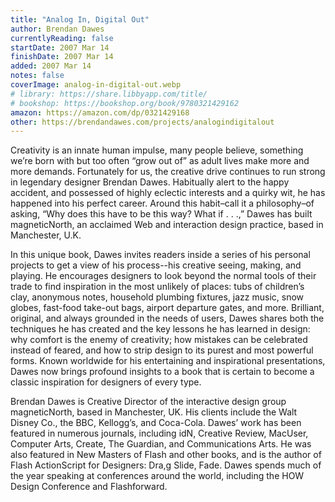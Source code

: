 ```yaml
---
title: "Analog In, Digital Out"
author: Brendan Dawes
currentlyReading: false
startDate: 2007 Mar 14
finishDate: 2007 Mar 14
added: 2007 Mar 14
notes: false
coverImage: analog-in-digital-out.webp
# library: https://share.libbyapp.com/title/
# bookshop: https://bookshop.org/book/9780321429162
amazon: https://amazon.com/dp/0321429168
other: https://brendandawes.com/projects/analogindigitalout 
---
```


Creativity is an innate human impulse, many people believe, something we’re born with but too often “grow out of” as adult lives make more and more demands. Fortunately for us, the creative drive continues to run strong in legendary designer Brendan Dawes. Habitually alert to the happy accident, and possessed of highly eclectic interests and a quirky wit, he has happened into his perfect career. Around this habit–call it a philosophy–of asking, “Why does this have to be this way? What if . . .,” Dawes has built magneticNorth, an acclaimed Web and interaction design practice, based in Manchester, U.K.  

In this unique book, Dawes invites readers inside a series of his personal projects to get a view of his process--his creative seeing, making, and playing. He encourages designers to look beyond the normal tools of their trade to find inspiration in the most unlikely of places: tubs of children’s clay, anonymous notes, household plumbing fixtures, jazz music, snow globes, fast-food take-out bags, airport departure gates, and more. Brilliant, original, and always grounded in the needs of users, Dawes shares both the techniques he has created and the key lessons he has learned in design: why comfort is the enemy of creativity; how mistakes can be celebrated instead of feared, and how to strip design to its purest and most powerful forms. Known worldwide for his entertaining and inspirational presentations, Dawes now brings profound insights to a book that is certain to become a classic inspiration for designers of every type.  

Brendan Dawes is Creative Director of the interactive design group magneticNorth, based in Manchester, UK. His clients include the Walt Disney Co., the BBC, Kellogg’s, and Coca-Cola. Dawes’ work has been featured in numerous journals, including idN, Creative Review, MacUser, Computer Arts, Create, The Guardian, and Communications Arts. He was also featured in New Masters of Flash and other books, and is the author of Flash ActionScript for Designers: Dra,g Slide, Fade. Dawes spends much of the year speaking at conferences around the world, including the HOW Design Conference and Flashforward.  
